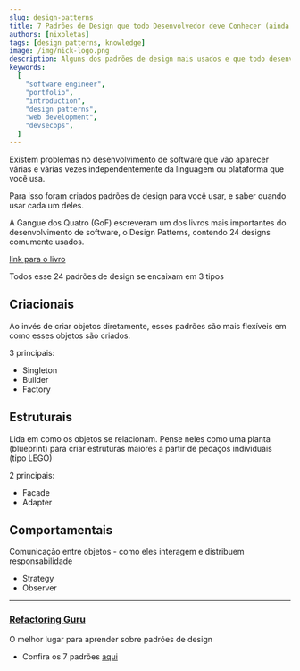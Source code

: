 ```yaml
---
slug: design-patterns
title: 7 Padrões de Design que todo Desenvolvedor deve Conhecer (ainda escrevendo)
authors: [nixoletas]
tags: [design patterns, knowledge]
image: /img/nick-logo.png
description: Alguns dos padrões de design mais usados e que todo desenvolvedor deve conhecer
keywords:
  [
    "software engineer",
    "portfolio",
    "introduction",
    "design patterns",
    "web development",
    "devsecops",
  ]
---
```


Existem problemas no desenvolvimento de software que vão aparecer várias e várias vezes independentemente da linguagem ou plataforma que você usa. 
<!-- truncate -->
Para isso foram criados padrões de design para você usar, e saber quando usar cada um deles.

A Gangue dos Quatro (GoF) escreveram um dos livros mais importantes do desenvolvimento de software, o Design Patterns, contendo 24 designs comumente usados.

[link para o livro](https://www.javier8a.com/itc/bd1/articulo.pdf)

Todos esse 24 padrões de design se encaixam em 3 tipos

## Criacionais

Ao invés de criar objetos diretamente, esses padrões são mais flexíveis em como esses objetos são criados.

3 principais:

- Singleton
- Builder
- Factory

## Estruturais

Lida em como os objetos se relacionam. Pense neles como uma planta (blueprint) para criar estruturas maiores a partir de pedaços individuais (tipo LEGO)

2 principais:

- Facade
- Adapter

## Comportamentais

Comunicação entre objetos - como eles interagem e distribuem responsabilidade

- Strategy
- Observer

---

### [Refactoring Guru](https://refactoring.guru/)

O melhor lugar para aprender sobre padrões de design

- Confira os 7 padrões [aqui](https://refactoring.guru/design-patterns/catalog)